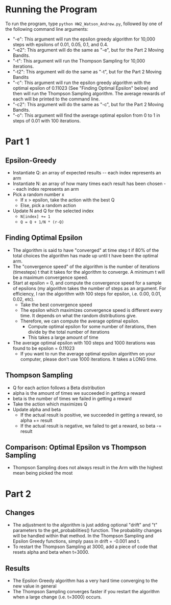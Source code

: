 # Running the Program

To run the program, type `python HW2_Watson_Andrew.py`, followed by one of the following command line arguments:

- "-e": This argument will run the epsilon greedy algorithm for 10,000 steps with epsilons of 0.01, 0.05, 0.1, and 0.4. 
- "-e2": This argument will do the same as "-e", but for the Part 2 Moving Bandits.
- "-t": This argument will run the Thompson Sampling for 10,000 iterations. 
- "-t2": This argument will do the same as "-t", but for the Part 2 Moving Bandits
- "-c": This argument will run the epsilon greedy algorithm with the optimal epsilon of 0.11023 (See "Finding Optimal Epsilon" below) and then will run the Thompson Sampling algorithm. The average rewards of each will be printed to the command line. 
- "-c2": This argument will do the same as "-c", but for the Part 2 Moving Bandits. 
- "-o": This argument will find the average optimal epsilon from 0 to 1 in steps of 0.01 with 100 iterations. 

# Part 1

## Epsilon-Greedy

- Instantiate Q: an array of expected results -- each index represents an arm
- Instantiate N: an array of how many times each result has been chosen -- each index represents an arm
- Pick a random number x
    - If x > epsilon, take the action with the best Q
    - Else, pick a random action
- Update N and Q for the selected index
    - `N[index] += 1`
    - `Q = Q + 1/N * (r-Q)`

## Finding Optimal Epsilon

- The algorithm is said to have "converged" at time step t if 80% of the total choices the algorithm has made up until t have been the optimal arm. 
- The "convergence speed" of the algorithm is the number of iterations (timesteps) t that it takes for the algorithm to converge. A minimum t will be a maximum convergence speed. 
- Start at epsilon = 0, and compute the convergence speed for a sample of epsilons (my algorithm takes the number of steps as an argument. For efficiency, I ran the algorithm with 100 steps for epsilon, i.e. 0.00, 0.01, 0.02, etc).
    - Take the best convergence speed
    - The epsilon which maximizes convergence speed is different every time. It depends on what the random distributions give.
    - Therefore, we can compute the average optimal epsilon. 
        - Compute optimal epsilon for some number of iterations, then divide by the total number of iterations
        - This takes a large amount of time
- The average optimal epsilon with 100 steps and 1000 iterations was found to be epsilon = 0.11023
    - If you want to run the average optimal epsilon algorithm on your computer, please don't use 1000 iterations. It takes a LONG time. 

## Thompson Sampling 
- Q for each action follows a Beta distribution
- alpha is the amount of times we succeeded in getting a reward
- beta is the number of times we failed in getting a reward
- Take the action which maximizes Q
- Update alpha and beta
    - If the actual result is positive, we succeeded in getting a reward, so alpha += result
    - If the actual result is negative, we failed to get a reward, so beta -= result

## Comparison: Optimal Epsilon vs Thompson Sampling
- Thompson Sampling does not always result in the Arm with the highest mean being picked the most


# Part 2

## Changes

- The adjustment to the algorithm is just adding optional "drift" and "t" parameters to the get_probabilities() function. The probability changes will be handled within that method. In the Thompson Sampling and Epsilon Greedy functions, simply pass in drift = -0.001 and t. 
- To restart the Thompson Sampling at 3000, add a piece of code that resets alpha and beta when t=3000.

## Results

- The Epsilon Greedy algorithm has a very hard time converging to the new value in general
- The Thompson Sampling converges faster if you restart the algorithm when a large change (i.e. t=3000) occurs. 
